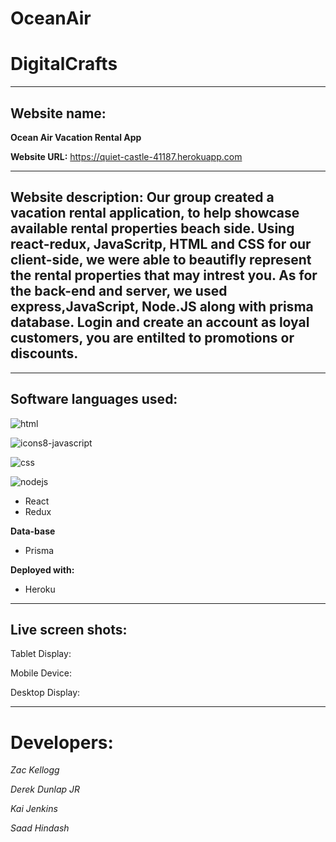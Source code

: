 # OceanAir
# DigitalCrafts #

__________________________________________________

## Website name: ## 

**Ocean Air Vacation Rental App**

**Website URL:**
https://quiet-castle-41187.herokuapp.com




__________________________________________________

## Website description: Our group created a vacation rental application, to help showcase available rental properties beach side. Using react-redux, JavaScritp, HTML and CSS for our client-side, we were able to beautifly represent the rental properties that may intrest you. As for the back-end and server, we used express,JavaScript, Node.JS along with prisma database. Login and create an account as loyal customers, you are entilted to promotions or discounts. 

__________________________________________________

## Software languages used: ##
  
 ![html](https://user-images.githubusercontent.com/80641831/138390020-0644bafa-42df-48d0-9cba-854db4fb1b34.png)
  
 ![icons8-javascript](https://user-images.githubusercontent.com/80641831/138388533-4dc89ad8-e164-428f-97aa-015cfe061aea.gif)
  
 ![css](https://user-images.githubusercontent.com/80641831/138389481-3f4924ee-1df0-49b4-9d35-d7e8c22a8645.png)

 ![nodejs](https://user-images.githubusercontent.com/80641831/138389400-65a8d6a3-497c-4b27-8868-fdd7ad24e792.png)
  
  * React
  * Redux
  
 
 
**Data-base**
  * Prisma
  
**Deployed with:**  
  * Heroku
__________________________________________________
## Live screen shots: ##












Tablet Display:







Mobile Device:









Desktop Display:











_________________________________
# Developers: #

*Zac Kellogg*

*Derek Dunlap JR*

*Kai Jenkins*

*Saad Hindash*
